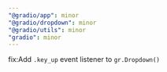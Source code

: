 ```yaml
---
"@gradio/app": minor
"@gradio/dropdown": minor
"@gradio/utils": minor
"gradio": minor
---
```


fix:Add `.key_up` event listener to `gr.Dropdown()`
